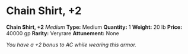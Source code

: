 # Chain Shirt, +2

**Chain Shirt, +2**
_Medium_
**Type:** Medium
**Quantity:** 1
**Weight:** 20 lb
**Price:** 40000 gp
**Rarity:** Veryrare
**Attunement:** None

*You have a +2 bonus to AC while wearing this armor.*